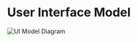 # User Interface Model


![UI Model Diagram](https://github.com/calvin-cs262-fall2020-teamA/Project/blob/update/updatedUIModel/images/UI-Model.png)
